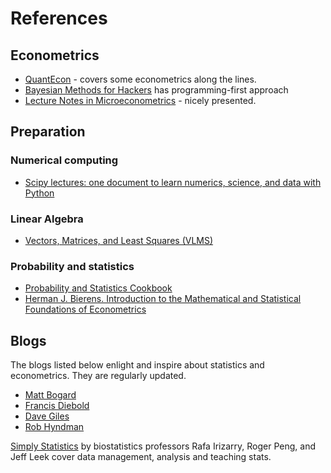References
==========


## Econometrics 

- [QuantEcon](https://quantecon.org/) - covers some econometrics along the lines.
- [Bayesian Methods for Hackers](http://camdavidsonpilon.github.io/Probabilistic-Programming-and-Bayesian-Methods-for-Hackers/) has programming-first approach
- [Lecture Notes in Microeconometrics](https://www.schmidheiny.name/teaching/shortguides.htm) - nicely presented.

## Preparation

### Numerical computing

- [Scipy lectures: one document to learn numerics, science, and data with Python](http://www.scipy-lectures.org)

### Linear Algebra

- [Vectors, Matrices, and Least Squares (VLMS)](http://vmls-book.stanford.edu)

### Probability and statistics

- [Probability and Statistics Cookbook](http://pages.cs.wisc.edu/~tdw/files/cookbook-en.pdf)
- [Herman J. Bierens. Introduction to the Mathematical and Statistical Foundations of Econometrics](https://bit.ly/2zWyyff)

## Blogs 

The blogs listed below enlight and inspire about statistics and econometrics.
They are regularly updated. 

- [Matt Bogard](http://econometricsense.blogspot.com/)
- [Francis Diebold](https://fxdiebold.blogspot.com/)
- [Dave Giles](https://davegiles.blogspot.com/)
- [Rob Hyndman](https://robjhyndman.com/)

[Simply Statistics](https://simplystatistics.org/) by biostatistics 
professors Rafa Irizarry, Roger Peng, and Jeff Leek cover data management, 
analysis and teaching stats.

